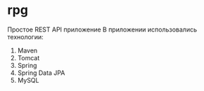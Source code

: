 # rpg
Простое REST API приложение
В приложении использовались технологии:
1. Maven
2. Tomcat
3. Spring
4. Spring Data JPA
5. MySQL
